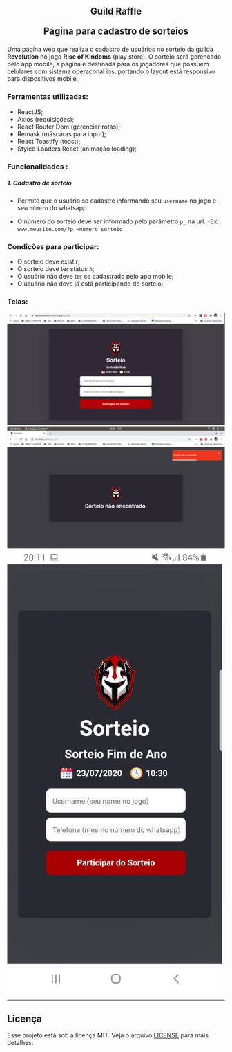<h2 align="center">
Guild Raffle
<p align="center"> Página para cadastro de sorteios</p>
</h2>

Uma página web que realiza o cadastro de usuários no sorteio da guilda **Revolution** no jogo **Rise of Kindoms** (play store).
O sorteio será gerencado pelo app mobile, a página é destinada para os jogadores que possuem celulares com sistema operaconal ios, portando o layout está responsivo para dispositivos mobile.

### Ferramentas utilizadas:
- ReactJS;
- Axios (requisições);
- React Router Dom (gerenciar rotas);
- Remask (máscaras para input);
- React Toastify (toast);
-  Styled Loaders React (animação loading);

### Funcionalidades :
##### 1.  Cadastro de sorteio
- Permite que o usuário se cadastre informando seu `username` no jogo e seu `número` do whatsapp.

- O número do sorteio deve ser informado pelo parâmetro `p_` na url.
-Ex: `www.meusite.com/?p_=numero_sorteio`

### Condições para participar:
- O sorteio deve existir;
- O sorteio deve ter status `A`;
- O usuário não deve ter se cadastrado pelo app mobile;
- O usuário não deve já está participando do sorteio;

### Telas:
![](imgs/telasorteio.png)
![](imgs/telasorteio2.png)
![](imgs/telasorteio3.jpeg)

---

## Licença

Esse projeto está sob a licença MIT. Veja o arquivo [LICENSE](LICENSE) para mais detalhes.
